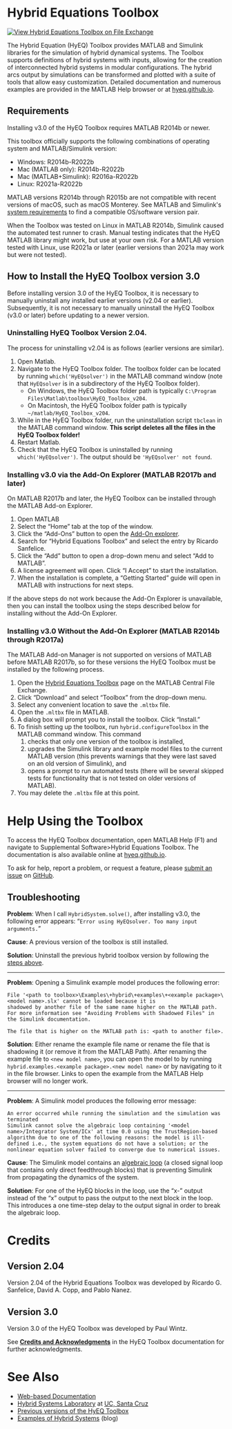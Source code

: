 # Hybrid Equations Toolbox

[![View Hybrid Equations Toolbox on File Exchange](https://www.mathworks.com/matlabcentral/images/matlab-file-exchange.svg)](https://www.mathworks.com/matlabcentral/fileexchange/41372-hybrid-equations-toolbox)

The Hybrid Equation (HyEQ) Toolbox provides MATLAB and Simulink libraries for the simulation of hybrid dynamical systems. The Toolbox supports definitions of hybrid systems with inputs, allowing for the creation of interconnected hybrid systems in modular configurations. The hybrid arcs output by simulations can be transformed and plotted with a suite of tools that allow easy customization. Detailed documentation and numerous examples are provided in the MATLAB Help browser or at [hyeq.github.io](https://hyeq.github.io/).

## Requirements

Installing v3.0 of the HyEQ Toolbox requires MATLAB R2014b or newer.

This toolbox officially supports the following combinations of operating system and MATLAB/Simulink version:
- Windows: R2014b-R2022b
- Mac (MATLAB only): R2014b-R2022b
- Mac (MATLAB+Simulink): R2016a-R2022b
- Linux: R2021a-R2022b

MATLAB versions R2014b through R2015b are not compatible with recent versions of macOS, such as macOS Monterey. See MATLAB and Simulink's [system requirements](https://www.mathworks.com/support/requirements/previous-releases.html) to find a compatible OS/software version pair.

When the Toolbox was tested on Linux in MATLAB R2014b, Simulink caused the automated test runner to crash. Manual testing indicates that the HyEQ MATLAB library might work, but use at your own risk. For a MATLAB version tested with Linux, use R2021a or later (earlier versions than 2021a may work but were not tested).

## How to Install the HyEQ Toolbox version 3.0

Before installing version 3.0 of the HyEQ Toolbox, it is necessary to manually uninstall any installed earlier versions (v2.04 or earlier). Subsequently, it is not necessary to manually uninstall the HyEQ Toolbox (v3.0 or later) before updating to a newer version. 

### Uninstalling HyEQ Toolbox Version 2.04. 
The process for uninstalling v2.04 is as follows (earlier versions are similar).

1. Open Matlab.
2. Navigate to the HyEQ Toolbox folder. The toolbox folder can be located by running `which('HyEQsolver')` in the MATLAB command window (note that `HyEQsolver` is in a subdirectory of the HyEQ Toolbox folder).
	* On Windows, the HyEQ Toolbox folder path is typically `C:\Program Files\Matlab\toolbox\HyEQ_Toolbox_v204`.
    * On Macintosh, the HyEQ Toolbox folder path is typically `~/matlab/HyEQ_Toolbox_v204`.  
3. While in the HyEQ Toolbox folder, run the uninstallation script `tbclean` in the MATLAB command window. **This script deletes all the files in the HyEQ Toolbox folder!**
4. Restart Matlab.
5. Check that the HyEQ Toolbox is uninstalled by running `which('HyEQsolver')`. The output should be `'HyEQsolver' not found`.

### Installing v3.0 via the Add-On Explorer (MATLAB R2017b and later)
On MATLAB R2017b and later, the HyEQ Toolbox can be installed through the MATLAB Add-on Explorer.

1. Open MATLAB
2. Select the “Home” tab at the top of the window.
3. Click the “Add-Ons” button to open the [Add-On explorer](https://www.mathworks.com/help/matlab/matlab_env/get-add-ons.html).
4. Search for “Hybrid Equations Toolbox” and select the entry by Ricardo Sanfelice.
5. Click the “Add” button to open a drop-down menu and select “Add to MATLAB”.
6. A license agreement will open. Click “I Accept” to start the installation.
7. When the installation is complete, a “Getting Started” guide will open in MATLAB with instructions for next steps. 

If the above steps do not work because the Add-On Explorer is unavailable, then you can install the toolbox using the steps described below for installing without the Add-On Explorer.

### Installing v3.0 Without the Add-On Explorer (MATLAB R2014b through R2017a)
The MATLAB Add-on Manager is not supported on versions of MATLAB before MATLAB R2017b, so for these versions the HyEQ Toolbox must be installed by the following process.

1. Open the [Hybrid Equations Toolbox](https://www.mathworks.com/matlabcentral/fileexchange/41372-hybrid-equations-toolbox) page on the MATLAB Central File Exchange.
2. Click “Download” and select “Toolbox” from the drop-down menu.
3. Select any convenient location to save the `.mltbx` file.
4. Open the `.mltbx` file in MATLAB. 
5. A dialog box will prompt you to install the toolbox. Click “Install.” 
6. To finish setting up the toolbox, run `hybrid.configureToolbox` in the MATLAB command window. This command 
	1. checks that only one version of the toolbox is installed, 
	2. upgrades the Simulink library and example model files to the current MATLAB version (this prevents warnings that they were last saved on an old version of Simulink), and 
	3. opens a prompt to run automated tests (there will be several skipped tests for functionality that is not tested on older versions of MATLAB).
7. You may delete the `.mltbx` file at this point.

# Help Using the Toolbox

To access the HyEQ Toolbox documentation, open MATLAB Help (F1) and navigate to Supplemental Software>Hybrid Equations Toolbox.
The documentation is also available online at [hyeq.github.io](https://hyeq.github.io/).

To ask for help, report a problem, or request a feature, please [submit an issue](https://github.com/pnanez/HyEQ_Toolbox/issues/new/choose) on [GitHub](https://github.com/pnanez/HyEQ_Toolbox).

## Troubleshooting
**Problem**: When I call `HybridSystem.solve()`, after installing v3.0, the following error appears: “`Error using HyEQsolver. Too many input arguments.`” 

**Cause**: A previous version of the toolbox is still installed. 

**Solution**: Uninstall the previous hybrid toolbox version by following the [steps above](#uninstalling-hyeq-toolbox-version-204).

---

**Problem**: Opening a Simulink example model produces the following error:
```
File '<path to toolbox>\Examples\+hybrid\+examples\+<example package>\<model name>.slx' cannot be loaded because it is
shadowed by another file of the same name higher on the MATLAB path.  For more information see "Avoiding Problems with Shadowed Files" in the Simulink documentation.

The file that is higher on the MATLAB path is: <path to another file>.
```

**Solution**: Either rename the example file name or rename the file that is shadowing it (or remove it from the MATLAB Path). After renaming the example file to `<new model name>`, you can open the model to by running `hybrid.examples.<example package>.<new model name>` or by navigating to it in the file browser. Links to open the example from the MATLAB Help browser will no longer work.

---

**Problem**: A Simulink model produces the following error message: 
```
An error occurred while running the simulation and the simulation was terminated
Simulink cannot solve the algebraic loop containing '<model name>/Integrator System/ICx' at time 0.0 using the TrustRegion-based algorithm due to one of the following reasons: the model is ill-defined i.e., the system equations do not have a solution; or the nonlinear equation solver failed to converge due to numerical issues.
```

**Cause**: The Simulink model contains an [algebraic loop](https://www.mathworks.com/help/simulink/ug/algebraic-loops.html) (a closed signal loop that contains only direct feedthrough blocks) that is preventing Simulink from propagating the dynamics of the system.

**Solution**: For one of the HyEQ blocks in the loop, use the “x-” output instead of the “x” output to pass the output to the next block in the loop. This introduces a one time-step delay to the output signal in order to break the algebraic loop.

# Credits 
## Version 2.04 
Version 2.04 of the Hybrid Equations Toolbox was developed by 
Ricardo G. Sanfelice, David A. Copp, and Pablo Nanez. 

## Version 3.0
Version 3.0 of the HyEQ Toolbox was developed by Paul Wintz.

See [**Credits and Acknowledgments**](https://hyeq.github.io/credits) in the HyEQ Toolbox documentation for further acknowledgments.


# See Also
* [Web-based Documentation](https://hyeq.github.io)
* [Hybrid Systems Laboratory](https://hybrid.soe.ucsc.edu/) at [UC, Santa Cruz](https://engineering.ucsc.edu/)
* [Previous versions of the HyEQ Toolbox](https://hybrid.soe.ucsc.edu/software)
* [Examples of Hybrid Systems](http://hybridsimulator.wordpress.com/) (blog)
